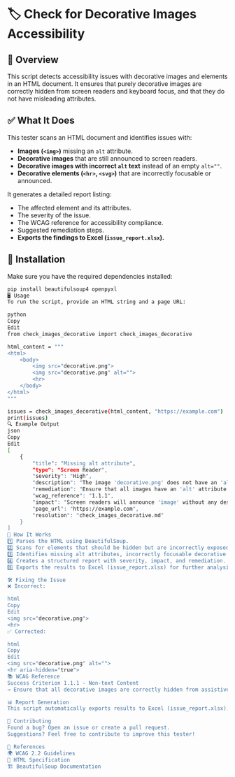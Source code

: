 # 🏷️ Check for Decorative Images Accessibility  

## 📌 Overview  
This script detects accessibility issues with decorative images and elements in an HTML document. It ensures that purely decorative images are correctly hidden from screen readers and keyboard focus, and that they do not have misleading attributes.  

## ✅ What It Does  
This tester scans an HTML document and identifies issues with:  
- **Images (`<img>`)** missing an `alt` attribute.  
- **Decorative images** that are still announced to screen readers.  
- **Decorative images with incorrect `alt` text** instead of an empty `alt=""`.  
- **Decorative elements (`<hr>`, `<svg>`)** that are incorrectly focusable or announced.  

It generates a detailed report listing:  
- The affected element and its attributes.  
- The severity of the issue.  
- The WCAG reference for accessibility compliance.  
- Suggested remediation steps.  
- **Exports the findings to Excel (`issue_report.xlsx`).**  

## 🚀 Installation  
Make sure you have the required dependencies installed:  

```sh
pip install beautifulsoup4 openpyxl
🖥️ Usage
To run the script, provide an HTML string and a page URL:

python
Copy
Edit
from check_images_decorative import check_images_decorative

html_content = """
<html>
    <body>
        <img src="decorative.png">
        <img src="decorative.png" alt="">
        <hr>
    </body>
</html>
"""

issues = check_images_decorative(html_content, "https://example.com")
print(issues)
🔍 Example Output
json
Copy
Edit
[
    {
        "title": "Missing alt attribute",
        "type": "Screen Reader",
        "severity": "High",
        "description": "The image 'decorative.png' does not have an 'alt' attribute. All images must have an 'alt' attribute, either empty (alt=\"\") for decorative images or descriptive for informative images.",
        "remediation": "Ensure that all images have an 'alt' attribute. Use alt=\"\" for purely decorative images or provide a meaningful description.",
        "wcag_reference": "1.1.1",
        "impact": "Screen readers will announce 'image' without any description, confusing users.",
        "page_url": "https://example.com",
        "resolution": "check_images_decorative.md"
    }
]
📂 How It Works
1️⃣ Parses the HTML using BeautifulSoup.
2️⃣ Scans for elements that should be hidden but are incorrectly exposed to screen readers.
3️⃣ Identifies missing alt attributes, incorrectly focusable decorative elements, and incorrect alt text usage.
4️⃣ Creates a structured report with severity, impact, and remediation.
5️⃣ Exports the results to Excel (issue_report.xlsx) for further analysis.

🛠️ Fixing the Issue
❌ Incorrect:

html
Copy
Edit
<img src="decorative.png">
<hr>
✅ Corrected:

html
Copy
Edit
<img src="decorative.png" alt="">
<hr aria-hidden="true">
📚 WCAG Reference
Success Criterion 1.1.1 - Non-text Content
→ Ensure that all decorative images are correctly hidden from assistive technologies.

📊 Report Generation
This script automatically exports results to Excel (issue_report.xlsx), making it easy to review and track accessibility issues.

📢 Contributing
Found a bug? Open an issue or create a pull request.
Suggestions? Feel free to contribute to improve this tester!

🔗 References
🌍 WCAG 2.2 Guidelines
📖 HTML Specification
🏗 BeautifulSoup Documentation
